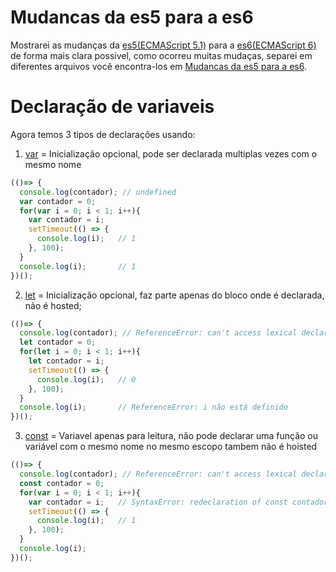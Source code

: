 # Mudancas da es5 para a es6
Mostrarei as mudanças da [es5(ECMAScript 5.1)](http://www.ecma-international.org/ecma-262/5.1/) para a [es6(ECMAScript 6)](http://www.ecma-international.org/ecma-262/6.0/) de forma mais clara possivel, como ocorreu muitas mudaças, separei em diferentes arquivos você encontra-los em [Mudancas da es5 para a es6](/javascript/mudancas-da-es5-para-a-es6/).

Declaração de variaveis
=
Agora temos 3 tipos de declarações usando:
1. [var](http://www.ecma-international.org/ecma-262/6.0/#sec-variable-statement) = Inicialização opcional, pode ser declarada multiplas vezes com o mesmo nome
```javascript
(()=> {
  console.log(contador); // undefined
  var contador = 0;
  for(var i = 0; i < 1; i++){
    var contador = i;
    setTimeout(() => {
      console.log(i);   // 1
    }, 100);
  } 
  console.log(i);       // 1
})();
```

2. [let](http://www.ecma-international.org/ecma-262/6.0/#sec-let-and-const-declarations) = Inicialização opcional, faz parte apenas do bloco onde é declarada, não é hosted;
```javascript
(()=> {
  console.log(contador); // ReferenceError: can't access lexical declaration `contador' before initialization
  let contador = 0;
  for(let i = 0; i < 1; i++){
    let contador = i;		
    setTimeout(() => {
      console.log(i);   // 0
    }, 100);
  } 
  console.log(i);       // ReferenceError: i não está definido
})();
```

3. [const](http://www.ecma-international.org/ecma-262/6.0/#sec-let-and-const-declarations) = Variavel apenas para leitura, não pode declarar uma função ou variável com o mesmo nome no mesmo escopo tambem não é hoisted
```javascript
(()=> {
  console.log(contador); // ReferenceError: can't access lexical declaration `contador' 
  const contador = 0;
  for(var i = 0; i < 1; i++){
    var contador = i;   // SyntaxError: redeclaration of const contador
    setTimeout(() => {
      console.log(i);   // 1
    }, 100);
  } 
  console.log(i);  
})();
```